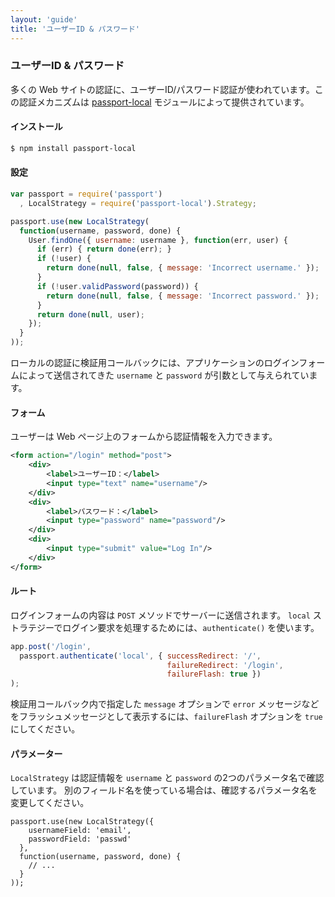 ```yaml
---
layout: 'guide'
title: 'ユーザーID & パスワード'
---
```


### ユーザーID & パスワード

多くの Web サイトの認証に、ユーザーID/パスワード認証が使われています。この認証メカニズムは [passport-local](https://github.com/jaredhanson/passport-local) モジュールによって提供されています。

#### インストール

```bash
$ npm install passport-local
```

#### 設定

```javascript
var passport = require('passport')
  , LocalStrategy = require('passport-local').Strategy;

passport.use(new LocalStrategy(
  function(username, password, done) {
    User.findOne({ username: username }, function(err, user) {
      if (err) { return done(err); }
      if (!user) {
        return done(null, false, { message: 'Incorrect username.' });
      }
      if (!user.validPassword(password)) {
        return done(null, false, { message: 'Incorrect password.' });
      }
      return done(null, user);
    });
  }
));
```

ローカルの認証に検証用コールバックには、アプリケーションのログインフォームによって送信されてきた `username` と `password` が引数として与えられています。

#### フォーム

ユーザーは Web ページ上のフォームから認証情報を入力できます。


```xml
<form action="/login" method="post">
    <div>
        <label>ユーザーID：</label>
        <input type="text" name="username"/>
    </div>
    <div>
        <label>パスワード：</label>
        <input type="password" name="password"/>
    </div>
    <div>
        <input type="submit" value="Log In"/>
    </div>
</form>
```

#### ルート

ログインフォームの内容は `POST` メソッドでサーバーに送信されます。
`local` ストラテジーでログイン要求を処理するためには、`authenticate()` を使います。

```javascript
app.post('/login',
  passport.authenticate('local', { successRedirect: '/',
                                   failureRedirect: '/login',
                                   failureFlash: true })
);
```

検証用コールバック内で指定した `message` オプションで `error` メッセージなどをフラッシュメッセージとして表示するには、`failureFlash` オプションを `true` にしてください。

#### パラメーター

`LocalStrategy` は認証情報を `username` と `password` の2つのパラメータ名で確認しています。
別のフィールド名を使っている場合は、確認するパラメータ名を変更してください。

    passport.use(new LocalStrategy({
        usernameField: 'email',
        passwordField: 'passwd'
      },
      function(username, password, done) {
        // ...
      }
    ));

